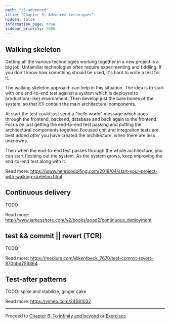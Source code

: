 ```yaml
---
path: "/5-advanced"
title: "Chapter 5: Advanced techniques"
hidden: false
information_page: true
sidebar_priority: 3000
---
```



## Walking skeleton

Getting all the various technologies working together in a new project is a big job. Unfamiliar technologies often require experimenting and fiddling. If you don't know how something should be used, it's hard to write a test for it.

The walking skeleton approach can help in this situation. The idea is to start with one end-to-end test against a system which is deployed to production(-like) environment. Then develop just the bare bones of the system, so that it'll contain the main architectural components.

At start the test could just send a "hello world" message which goes through the frontend, backend, database and back again to the frontend. Focus on just getting the end-to-end test passing and putting the architectural components together. Focused unit and integration tests are best added *after* you have created the architecture, when there are less unknowns.

Then when the end-to-end test passes through the whole architecture, you can start fleshing out the system. As the system grows, keep improving the end-to-end test along with it.

Read more:
https://www.henricodolfing.com/2018/04/start-your-project-with-walking-skeleton.html

## Continuous delivery

TODO

Read more:
http://www.jamesshore.com/v2/books/aoad2/continuous_deployment


## test && commit || revert (TCR)

TODO

Read more:
https://medium.com/@kentbeck_7670/test-commit-revert-870bbd756864


## Test-after patterns

TODO: spike and stabilize, ginger cake

Read more:
https://vimeo.com/24681032

---

Proceed to [Chapter 6: To infinity and beyond](/6-afterword) or [Exercises](/exercises)
